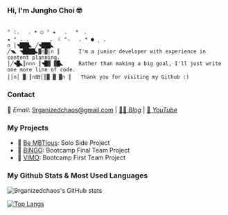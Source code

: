
### Hi, I'm Jungho Choi 🤓
```

° :.　 . • ○ ° ★　 .　 *　.
★ ° . .　　　　.　☾ °☆　 . * ● ¸ .
∩ │◥███◣ ╱◥███◣        
╱◥◣ ◥████◣▓∩▓│∩ ║      I'm a junior developer with experience in content planning.
│╱◥█◣║∩∩∩ ║◥█▓ ▓█◣     Rather than making a big goal, I'll just write one more line of code.
││∩│ ▓ ║∩田│║▓ ▓ ▓∩ ║   Thank you for visiting my Github :)

```


### Contact

📩 *Email*: 9rganizedchaos@gmail.com | [✍🏼  *Blog*](https://velog.io/@9rganizedchaos) | [🎥 *YouTube*](https://www.youtube.com/channel/UC9t_pFspie5VR0qjkw14G3g/videos)

### My Projects
- 🔮 [Be MBTIous](https://be.mbtious.net): Solo Side Project
- 🐶 [BINGO](https://ibingo.link): Bootcamp Final Team Project 
- 📝 [VIMO](https://vimo.link): Bootcamp First Team Project

### My Github Stats & Most Used Languages

![9rganizedchaos's GitHub stats](https://github-readme-stats.vercel.app/api?username=9rganizedchaos&show_icons=true&theme=solarized-light)

[![Top Langs](https://github-readme-stats.vercel.app/api/top-langs/?username=9rganizedchaos&layout=compact&theme=solarized-light&langs_count=6)](https://github.com/anuraghazra/github-readme-stats)
